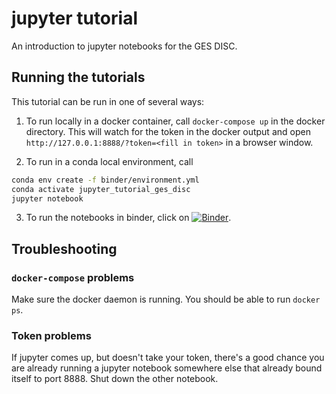 # jupyter tutorial

An introduction to jupyter notebooks for the GES DISC.

## Running the tutorials

This tutorial can be run in one of several ways:

1. To run locally in a docker container, call `docker-compose up` in the docker directory. This will watch for the token in the docker output and open `http://127.0.0.1:8888/?token=<fill in token>` in a browser window.

2. To run in a conda local environment, call

```bash
conda env create -f binder/environment.yml
conda activate jupyter_tutorial_ges_disc
jupyter notebook
```

3. To run the notebooks in binder, click on [![Binder](https://mybinder.org/badge_logo.svg)](https://mybinder.org/v2/gh/christine-e-smit/jupyter_tutorial/HEAD).

## Troubleshooting

### `docker-compose` problems

Make sure the docker daemon is running. You should be able to run `docker ps`.

### Token problems

If jupyter comes up, but doesn't take your token, there's a good chance you are
already running a jupyter notebook somewhere else that already bound itself to
port 8888. Shut down the other notebook.
